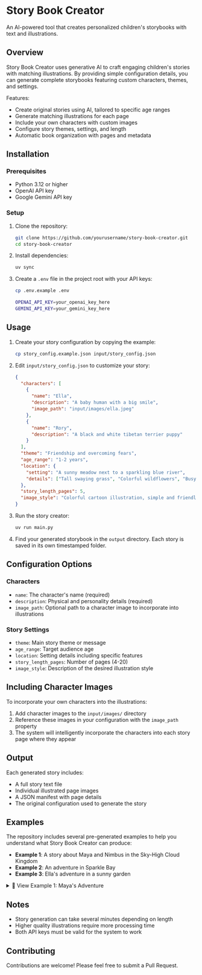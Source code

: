 # Story Book Creator

An AI-powered tool that creates personalized children's storybooks with text and illustrations.

## Overview

Story Book Creator uses generative AI to craft engaging children's stories with matching illustrations. By providing simple configuration details, you can generate complete storybooks featuring custom characters, themes, and settings.

Features:
- Create original stories using AI, tailored to specific age ranges
- Generate matching illustrations for each page
- Include your own characters with custom images
- Configure story themes, settings, and length
- Automatic book organization with pages and metadata

## Installation

### Prerequisites
- Python 3.12 or higher
- OpenAI API key
- Google Gemini API key

### Setup

1. Clone the repository:
   ```bash
   git clone https://github.com/yourusername/story-book-creator.git
   cd story-book-creator
   ```

2. Install dependencies:
   ```bash
   uv sync
   ```

3. Create a `.env` file in the project root with your API keys:
    ```bash
    cp .env.example .env
    ```
    ```bash
    OPENAI_API_KEY=your_openai_key_here
    GEMINI_API_KEY=your_gemini_key_here
    ```

## Usage

1. Create your story configuration by copying the example:
   ```bash
   cp story_config.example.json input/story_config.json
   ```

2. Edit `input/story_config.json` to customize your story:
   ```json
   {
     "characters": [
       {
         "name": "Ella",
         "description": "A baby human with a big smile",
         "image_path": "input/images/ella.jpeg"
       },
       {
         "name": "Rory",
         "description": "A black and white tibetan terrier puppy"
       }
     ],
     "theme": "Friendship and overcoming fears",
     "age_range": "1-2 years",
     "location": {
       "setting": "A sunny meadow next to a sparkling blue river",
       "details": ["Tall swaying grass", "Colorful wildflowers", "Busy buzzing bees"]
     },
     "story_length_pages": 5,
     "image_style": "Colorful cartoon illustration, simple and friendly, watercolor texture"
   }
   ```

3. Run the story creator:
   ```bash
   uv run main.py
   ```

4. Find your generated storybook in the `output` directory. Each story is saved in its own timestamped folder.

## Configuration Options

### Characters
- `name`: The character's name (required)
- `description`: Physical and personality details (required)
- `image_path`: Optional path to a character image to incorporate into illustrations

### Story Settings
- `theme`: Main story theme or message
- `age_range`: Target audience age
- `location`: Setting details including specific features
- `story_length_pages`: Number of pages (4-20)
- `image_style`: Description of the desired illustration style

## Including Character Images

To incorporate your own characters into the illustrations:

1. Add character images to the `input/images/` directory
2. Reference these images in your configuration with the `image_path` property
3. The system will intelligently incorporate the characters into each story page where they appear

## Output

Each generated story includes:

- A full story text file
- Individual illustrated page images
- A JSON manifest with page details
- The original configuration used to generate the story

## Examples

The repository includes several pre-generated examples to help you understand what Story Book Creator can produce:

- **Example 1**: A story about Maya and Nimbus in the Sky-High Cloud Kingdom
- **Example 2**: An adventure in Sparkle Bay
- **Example 3**: Ella's adventure in a sunny garden

<details>
<summary>📖 View Example 1: Maya's Adventure</summary>

### Story Configuration

```json
{
    "characters": [
      {
        "name": "Maya",
        "description": "An adventurous 5-year-old girl with curly hair and bright green rain boots"
      },
      {
        "name": "Nimbus",
        "description": "A fluffy white cloud-puppy that can shape-shift into funny objects"
      }
    ],
    "theme": "Courage and creative problem-solving",
    "age_range": "4-6 years",
    "location": {
      "setting": "The Sky-High Cloud Kingdom",
      "details": ["Cotton-candy clouds", "Rainbow slides", "Friendly sunbeam bridges"]
    },
    "story_length_pages": 8,
    "image_style": "Soft pastel cartoon, gentle gradients, dreamy story-book feel"
}
```

### Generated Story

> Maya, with her bouncy curly hair, loved visiting the Sky-High Cloud Kingdom. Today, she wore her favorite bright green rain boots, perfect for stomping on fluffy clouds! Her best friend, Nimbus, a little cloud-puppy, barked happily, wagging his misty tail. They bounced together on clouds that felt like soft cotton candy.
>
> Friendly sunbeams made warm bridges between the clouds, and shiny Rainbow Slides swooshed down to sugary-pink cloud puffs. "Let's go on the biggest slide, Nimbus!" Maya giggled, running towards it. Nimbus scampered beside her, changing shape into a bouncy ball for fun.
>
> As Maya skipped near the slide, WHOOSH! A playful little wind puff tickled past. It blew the sparkly star sticker right off her green rain boot! The sticker tumbled through the air and landed far away, on a small, quivery cloud that jiggled like jelly. "Oh no!" cried Maya. "My special sticker!"
>
> Maya looked across the big empty space to the jiggly cloud. It seemed so far, and the cloud looked wobbly. Her tummy felt a little fluttery, like tiny butterflies were inside. "It's too far," she whispered, feeling a bit sad and scared. Nimbus nudged her hand gently with his soft, cloudy nose.
>
> Nimbus whined softly, then did a little flip, turning into a funny teapot shape before becoming a cloud-puppy again. Maya watched him. "Wait!" she said, her eyes lighting up. "Nimbus, you can change shape! Maybe... maybe you can help us reach the sticker?"
>
> Nimbus wagged his tail hard, understanding. Maya pointed. "Can you stretch, really long and strong, like a bridge?" Nimbus puffed himself up, took a deep breath of sky-air, and stretched… and stretched… and stretched! He became a sturdy, fluffy white bridge reaching all the way to the wobbly cloud.
>
> Maya took a deep breath too, just like Nimbus. "Okay, I can do this," she whispered. She felt brave now. Holding onto Nimbus's soft cloud-bridge sides, she carefully put one green boot, then the other, step by step, across the sky. She reached the jiggly cloud and quickly picked up her shiny star sticker!
>
> Maya hurried back across the Nimbus-bridge, giggling with relief. "You did it, Nimbus! We did it!" She carefully stuck the sparkly star back onto her boot. Nimbus changed back into a happy cloud-puppy, bouncing around her feet. Feeling proud and happy, they raced together to the top of the Rainbow Slide and zoomed down with happy shouts.

### Pictures
![Page 1](examples/1/Maya_with_her_bouncy_curly_hai/page_01.png)
![Page 2](examples/1/Maya_with_her_bouncy_curly_hai/page_02.png)
![Page 3](examples/1/Maya_with_her_bouncy_curly_hai/page_03.png)
![Page 4](examples/1/Maya_with_her_bouncy_curly_hai/page_04.png)
![Page 5](examples/1/Maya_with_her_bouncy_curly_hai/page_05.png)
![Page 6](examples/1/Maya_with_her_bouncy_curly_hai/page_06.png)
![Page 7](examples/1/Maya_with_her_bouncy_curly_hai/page_07.png)
![Page 8](examples/1/Maya_with_her_bouncy_curly_hai/page_08.png)


</details>

## Notes

- Story generation can take several minutes depending on length
- Higher quality illustrations require more processing time
- Both API keys must be valid for the system to work

## Contributing

Contributions are welcome! Please feel free to submit a Pull Request.